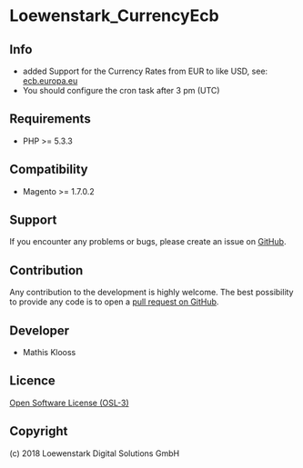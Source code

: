 Loewenstark_CurrencyEcb
===================

Info
-----------
- added Support for the Currency Rates from EUR to like USD, see: [ecb.europa.eu](https://www.ecb.europa.eu/stats/policy_and_exchange_rates/euro_reference_exchange_rates/html/index.en.html)
- You should configure the cron task after 3 pm (UTC)

Requirements
------------
- PHP >= 5.3.3

Compatibility
-------------
- Magento >= 1.7.0.2

Support
-------
If you encounter any problems or bugs, please create an issue on [GitHub](https://github.com/Loewenstark/Loewenstark_CurrencyEcb/issues).

Contribution
------------
Any contribution to the development is highly welcome. The best possibility to provide any code is to open a [pull request on GitHub](https://help.github.com/articles/using-pull-requests).

Developer
---------
* Mathis Klooss

Licence
-------
[Open Software License (OSL-3)](http://opensource.org/licenses/osl-3.0.php)

Copyright
---------
(c) 2018 Loewenstark Digital Solutions GmbH
